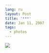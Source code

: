 ```yaml
---
lang: ru
layout: Post
title: '***'
date: Jan 11, 2007
tags:
  - photos
---
```


![](/images/blog/MG-8653.jpg)
